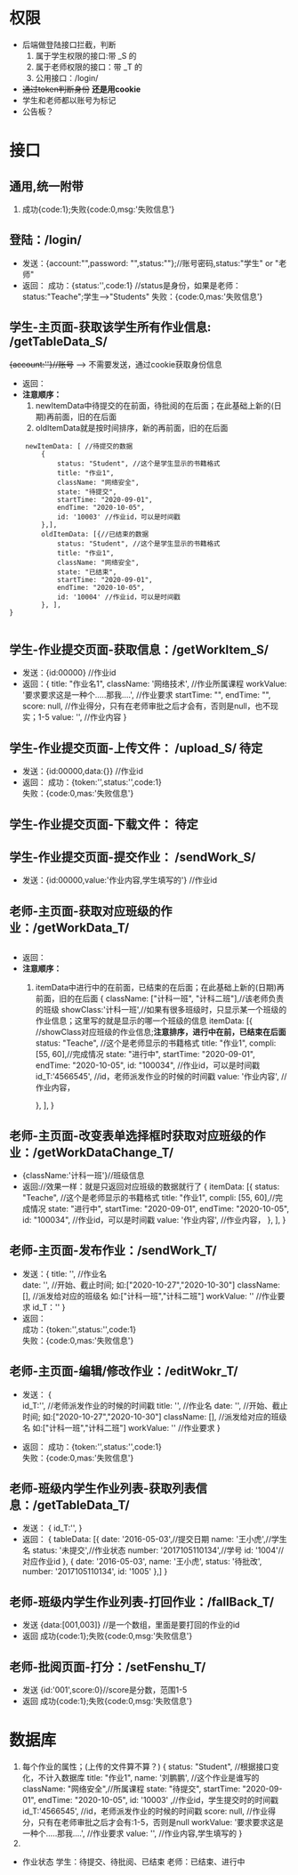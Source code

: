 # 权限
+	后端做登陆接口拦截，判断
	1.	属于学生权限的接口:带 _S 的
	2.	属于老师权限的接口：带 _T 的
	3.	公用接口：/login/  
+	~~通过token判断身份~~   **还是用cookie**
+	学生和老师都以账号为标记
+	公告板？
# 接口
## 通用,统一附带
1.	成功{code:1};失败{code:0,msg:'失败信息'}
## 登陆：/login/
+	发送：{account:"",password: "",status:""};//账号密码,status:"学生"  or  "老师"
+	返回：
	成功：{status:'',code:1}	 //status是身份，如果是老师：status:"Teache";学生-->"Students"
	失败：{code:0,mas:'失败信息'}
## 学生-主页面-获取该学生所有作业信息:	/getTableData_S/
~~{account:''}//账号~~ --> 不需要发送，通过cookie获取身份信息
+	返回：
+	**注意顺序：**
	1.	newItemData中待提交的在前面，待批阅的在后面；在此基础上新的(日期)再前面，旧的在后面
	2.	oldItemData就是按时间排序，新的再前面，旧的在后面
```{
	newItemData: [ //待提交的数据
		{
			status: "Student", //这个是学生显示的书籍格式
			title: "作业1",
			className: "网络安全",
			state: "待提交",
			startTime: "2020-09-01",
			endTime: "2020-10-05",
			id: '10003' //作业id，可以是时间戳
		},],
		oldItemData: [{//已结束的数据
			status: "Student", //这个是学生显示的书籍格式
			title: "作业1",
			className: "网络安全",
			state: "已结束",
			startTime: "2020-09-01",
			endTime: "2020-10-05",
			id: '10004' //作业id，可以是时间戳
		}, ],
}
	
```
## 学生-作业提交页面-获取信息：/getWorkItem_S/
+	发送：{id:00000}  //作业id
+	返回：{
					title: "作业名1",
					className: '网络技术', //作业所属课程
					workValue: '要求要求这是一种个.....那我....', //作业要求
					startTime: "",
					endTime: "",
					score: null, //作业得分，只有在老师审批之后才会有，否则是null，也不现实；1-5
					value: '', //作业内容
		}
		
##	学生-作业提交页面-上传文件：	/upload_S/ **待定**
+	发送：{id:00000,data:{}}  //作业id
+	返回：
		成功：{token:'',status:'',code:1}	
		失败：{code:0,mas:'失败信息'}
		
##	学生-作业提交页面-下载文件：	**待定**
##	学生-作业提交页面-提交作业：	/sendWork_S/
+	发送：{id:00000,value:'作业内容,学生填写的'}  //作业id


##  老师-主页面-获取对应班级的作业：/getWorkData_T/

## 
+	返回：
+	**注意顺序：**
	1.	itemData中进行中的在前面，已结束的在后面；在此基础上新的(日期)再前面，旧的在后面
	{
		className: ["计科一班", "计科二班"],//该老师负责的班级
		showClass:'计科一班',//如果有很多班级时，只显示某一个班级的作业信息；这里写的就是显示的哪一个班级的信息
		itemData: [{	//showClass对应班级的作业信息;**注意排序，进行中在前，已结束在后面**
			status: "Teache", //这个是老师显示的书籍格式
			title: "作业1",
			compli: [55, 60],//完成情况
			state: "进行中",
			startTime: "2020-09-01",
			endTime: "2020-10-05",
			id: "100034", //作业id，可以是时间戳
			id_T:'4566545',	//id，老师派发作业的时候的时间戳
			value: '作业内容', //作业内容，
			
		}, ],
	}
##  老师-主页面-改变表单选择框时获取对应班级的作业：/getWorkDataChange_T/
+	{className:'计科一班'}//班级信息
+	返回://效果一样：就是只返回对应班级的数据就行了
	{
		itemData: [{
			status: "Teache", //这个是老师显示的书籍格式
			title: "作业1",
			compli: [55, 60],//完成情况
			state: "进行中",
			startTime: "2020-09-01",
			endTime: "2020-10-05",
			id: "100034", //作业id，可以是时间戳
			value: '作业内容', //作业内容，
		}, ],
	}
##  老师-主页面-发布作业：/sendWork_T/
+	发送：{			title: '', //作业名	
					date: '', //开始、截止时间;			如:["2020-10-27","2020-10-30"]
					className: [], //派发给对应的班级名	如:["计科一班","计科二班"]
					workValue: '' //作业要求
					id_T：''
					}
+	返回：		
		成功：{token:'',status:'',code:1}	
		失败：{code:0,mas:'失败信息'}
##  老师-主页面-编辑/修改作业：/editWokr_T/
+	发送：
	{				
		id_T:'',		//老师派发作业的时候的时间戳
		title: '', //作业名
		date: '', //开始、截止时间;			如:["2020-10-27","2020-10-30"]
		className: [], //派发给对应的班级名	如:["计科一班","计科二班"]
		workValue: '' //作业要求
	}
	
+	返回：		成功：{token:'',status:'',code:1}	
				失败：{code:0,mas:'失败信息'}



##  老师-班级内学生作业列表-获取列表信息：/getTableData_T/
+	发送：
{
	id_T:'',
}
+	返回：
{
	tableData: [{ 
			date: '2016-05-03',//提交日期
			name: '王小虎',//学生名
			status: '未提交',//作业状态
			number: '2017105110134',//学号
			id: '1004'//对应作业id
		}, {
			date: '2016-05-03',
			name: '王小虎',
			status: '待批改',
			number: '2017105110134',
			id: '1005'
		},]
}

##  老师-班级内学生作业列表-打回作业：/fallBack_T/
+	发送		{data:[001,003]}  //是一个数组，里面是要打回的作业的id
+	返回		成功{code:1};失败{code:0,msg:'失败信息'}
## 老师-批阅页面-打分：/setFenshu_T/
+	发送		{id:'001',score:0}//score是分数，范围1-5
+	返回		成功{code:1};失败{code:0,msg:'失败信息'}



# 数据库
1.	每个作业的属性；(上传的文件算不算？)
{
	status: "Student", //根据接口变化，不计入数据库
	title: "作业1",
	name: '刘鹏鹏', //这个作业是谁写的
	className: "网络安全",//所属课程
	state: "待提交",
	startTime: "2020-09-01",
	endTime: "2020-10-05",
	id: '10003' ,//作业id，学生提交时的时间戳
	id_T:'4566545',	//id，老师派发作业的时候的时间戳
	score: null, //作业得分，只有在老师审批之后才会有:1-5，否则是null
	workValue: '要求要求这是一种个.....那我....', //作业要求
	value: '', //作业内容,学生填写的
}
2.	
+	作业状态
	学生：待提交、待批阅、已结束
	老师：已结束、进行中